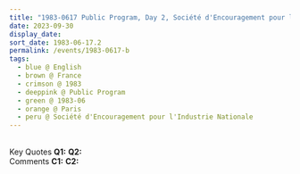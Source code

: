 ```yaml
---
title: "1983-0617 Public Program, Day 2, Société d'Encouragement pour l'Industrie Nationale, 4 Place Saint Germain des Prés, 6th Arrondissement, Paris, France"
date: 2023-09-30
display_date: 
sort_date: 1983-06-17.2
permalink: /events/1983-0617-b
tags:
  - blue @ English
  - brown @ France
  - crimson @ 1983
  - deeppink @ Public Program
  - green @ 1983-06
  - orange @ Paris
  - peru @ Société d'Encouragement pour l'Industrie Nationale
---
```


<br>

<wave-list>
  <list-title color="DarkSeaGreen" width="55">Key Quotes</list-title>
  <list-item color="BlanchedAlmond" width="280"><b>Q1:</b> <i></i></list-item>
  <list-item color="Lavender" width="280"><b>Q2:</b> <i></i></list-item>
</wave-list>

<br>

<wave-list>
  <list-title color="DarkSeaGreen" width="55">Comments</list-title>
  <list-item color="BlanchedAlmond" width="280"><b>C1:</b> <i></i></list-item>
  <list-item color="Lavender" width="280"><b>C2:</b> <i></i></list-item>
</wave-list>